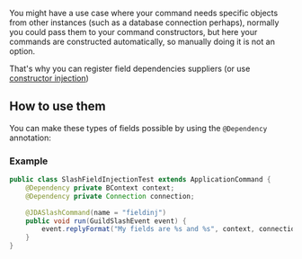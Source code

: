 You might have a use case where your command needs specific objects from other instances (such as a database connection perhaps), normally you could pass them to your command constructors, but here your commands are constructed automatically, so manually doing it is not an option.

That's why you can register field dependencies suppliers (or use [constructor injection](https://github.com/freya022/BotCommands/wiki/Constructor-injection))

## How to use them

You can make these types of fields possible by using the `@Dependency` annotation:

### Example

```java
public class SlashFieldInjectionTest extends ApplicationCommand {
	@Dependency private BContext context;
	@Dependency private Connection connection;

	@JDASlashCommand(name = "fieldinj")
	public void run(GuildSlashEvent event) {
		event.replyFormat("My fields are %s and %s", context, connection).queue();
	}
}
```